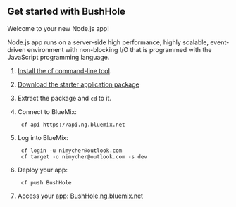 Get started with BushHole
-----------------------------------
Welcome to your new Node.js app!

Node.js app runs on a server-side high performance, highly scalable, event-driven environment with non-blocking I/O that is programmed with the JavaScript programming language.

1. [Install the cf command-line tool](https://www.ng.bluemix.net/docs/redirect.jsp?name=cf-instructions).
2. [Download the starter application package](https://ace.ng.bluemix.net:443/rest/../rest/apps/d4679f9a-0f3f-444e-94c5-23bd14af4fd6/starter-download)
3. Extract the package and `cd` to it.
4. Connect to BlueMix:

		cf api https://api.ng.bluemix.net

5. Log into BlueMix:

		cf login -u nimycher@outlook.com
		cf target -o nimycher@outlook.com -s dev

6. Deploy your app:

		cf push BushHole

7. Access your app: [BushHole.ng.bluemix.net](//BushHole.ng.bluemix.net)

